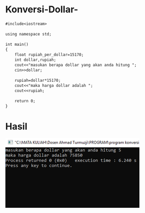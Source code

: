 # Konversi-Dollar-
    #include<iostream>

    using namespace std;

    int main()
    {
        float rupiah_per_dollar=15170;
        int dollar,rupiah;
        cout<<"masukan berapa dollar yang akan anda hitung ";
        cin>>dollar;

        rupiah=dollar*15170;
        cout<<"maka harga dollar adalah ";
        cout<<rupiah;

        return 0;
    }
 # Hasil
 ![img](https://raw.githubusercontent.com/AminPriadi/Konversi-Dollar-/master/konversi%20dollar.png)
